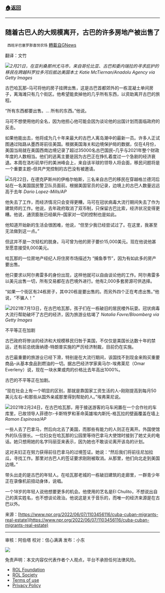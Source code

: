 ###  [:house:返回](README.md)
---


## 随着古巴人的大规模离开，古巴的许多房地产被出售了
` 西班牙巴塞罗那喜悦农场` [轉載自GNews](https://gnews.org/zh-hans/2688702/)

翻译：文竹
 
![](https://assets.gnews.org/wp-content/uploads/2022/06/image_1654716867-edited_1654716876.png)*2月21日，在亚利桑那州尤马市，来自哥伦比亚、古巴和委内瑞拉的寻求庇护的移民在跨越科罗拉多河后抵达美国本土 Katie McTiernan/Anadolu Agency via Getty Images*
 
古巴哈瓦那–马可将他的房子挂牌出售，这是古巴首都郊外的一栋混凝土单间房子，离海滩只有几个街区。他希望能卖掉他的几乎所有东西，以资助离开古巴的旅程。
 
“所有东西都要出售。… 所有的东西。”他说。
 
马可不想使用他的全名，因为他担心他可能会因为谈论他的出国计划而面临政府的反击。
 
如果他能出去，他将成为几十年来最大的古巴人离岛潮中的最新一员。许多人正试图通过陆路从墨西哥前往美国。根据美国海关和边境保护局的数据，仅在4月份，美国当局就在美国西南边境记录了超过35000名古巴国民–几乎与2021年整个财政年度的人数相当。他们的逃离主要是因为古巴正在挣扎着度过一个急剧的经济衰退。本周在洛杉矶举行的美洲峰会上，来自该半球的领导人将会面，移民问题将是一个重要主题–但共产党控制的古巴没有被邀请。
 
![](https://assets.gnews.org/wp-content/uploads/2022/06/image_1654716844-edited_1654716964.png)5月22日，在德克萨斯州的伊格尔帕斯，三名来自古巴的移民在穿越格兰德河后站在一名美国国民警卫队员面前。根据美国官员的记录，边境上的古巴人数量远远高于去年 *Dario Lopez-Mills/AP*
 
他失去了工作，而经济情况只会变得更糟，马可在冠状病毒大流行期间失去了作为建筑师的工作。他说，去年政府取消了双币制，只保留古巴比索，经济状况变得更糟。他说，通货膨胀已经飙升–国家对一切的控制也是如此。
 
他知道开始新的生活会很困难，他说，“但至少我已经尝试过了。在这里，我甚至无法做到这一点。”
 
但这并不是一次轻松的脱身。马可曾为他的房子要价15,000美元。现在他说他甚至愿意接受8,000美元。
 
哈瓦那的一位房地产经纪人将住房市场描述为 “捕鱼季节”，因为有如此多的房产要出售。
 
他只要求以阿尔弗雷多的身份出现，这样他就可以自由谈论他的工作。阿尔弗雷多以美元出售一切，所有交易都在古巴境外进行。他有2,000多套房源可供选择。
 
“如果一个街区有24栋房子，其中20栋是要出售的。而另外四个正在考虑出售。”他说，“不骗人！”
 
![](https://assets.gnews.org/wp-content/uploads/2022/06/image_1654716811-edited_1654717037.png)*2*021年7月13日，在古巴哈瓦那，孩子们在一栋破旧的居民楼外玩耍。冠状病毒大流行帮助破坏了古巴的经济，因为旅游业枯竭了
*Natalia Favre/Bloomberg via Getty Images*
 
不平等正在加剧
 
古巴政府将惨淡的经济和大规模移民归咎于美国，不仅仅是美国长达数十年的禁运，还有前总统唐纳德-特朗普实施的严厉经济制裁，目前仍在实施。
 
古巴最重要的旅游业已经下滑，特别是在大流行期间，该国找不到现金来购买重要商品–从基本食品到燃油的一切。据古巴经济学家奥马尔-埃弗莱尼（Omar Everleny）说，现在一块水果或肉的价格比去年高出1000%。
 
古巴的不平等正在加剧。
 
“现在社会上有一个明显的区别，那就是靠国家工资生活的人–刚刚提高到每月50美元左右–和那些从国外亲戚那里得到帮助的人。”埃弗莱尼说。
 
![](https://assets.gnews.org/wp-content/uploads/2022/06/image_1654716786-edited_1654717096.png)2021年2月24日，在古巴哈瓦那，用于接送游客的马车闲置在一个合作社的车库里，已故领导人菲德尔-卡斯特罗和革命英雄埃内斯托-格瓦拉的壁画覆盖在墙上
*Ramon Espinosa/AP*
 
一些人去了巴拿马，然后向北去了美国，而那些有能力的人则正在离开。外国使馆外的队伍很长。一位妇女在哈瓦那的公园里等待巴拿马大使馆时接到了她丈夫的电话。她只想用她的名字玛丽亚来表示，因为她也不敢谈论离开该岛的计划。
 
这对夫妇正在努力获得前往巴拿马的过境签证。她说：“然后我们将前往尼加拉瓜，寻找工作。那里对古巴人的签证要求刚刚被取消。从那里，他们向北走到美国边境。”
 
带头出走的是古巴的年轻人。在哈瓦那老城的一栋破旧建筑的走廊里，一群青少年正在录像机前扭动身体，说唱。
 
一个18岁的年轻人说他想要更多的机会。他使用的艺名是El Chulito，不想说出自己的真实姓名，也不想谈论政治。他说这是关于音乐的，而唯一的经济来源是在古巴以外。
 
来源：[https://www.npr.org/2022/06/07/1103456116/cuba-cuban-migrants-real-estate](https://www.npr.org/2022/06/07/1103456116/cuba-cuban-migrants-real-estate)
 
* * *
 
审核：阿伯塔
校对：信心满满
发布：小东
 
![](https://assets.gnews.org/wp-content/uploads/2022/06/GNEWS_CH.-1-3_1654711274.jpeg)

免责声明：本文内容仅代表作者个人观点，平台不承担任何法律风险。
  
- [ROL Foundation](https://rolfoundation.org/)
- [ROL Society](https://rolsociety.org/)
- [Terms of use](https://gnews.org/terms-of-use-3/)
- [Privacy Policy](https://gnews.org/privacy-policy/)
